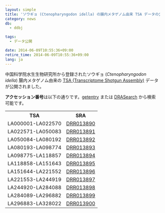 ```yaml
---
layout: simple
title: 'ソウギョ (Ctenopharyngodon idella) の腸内メタゲノム由来 TSA データの公開'
category: news
db:
  - ddbj

tags:
  - データ公開

date: 2014-06-09T10:55:36+09:00
retire_time: 2014-06-09T10:55:36+09:00
lang: ja
---
```


<p>中国科学院水生生物研究所から登録されたソウギョ (<em>Ctenopharyngodon idella</em>) 腸内メタゲノム由来の <a href="/ddbj/tsa.html">TSA (Transcriptome Shotgun Assembly)</a> データが公開されました。</p>

<p><strong>アクセッション番号</strong>は以下の通りです。<a href="http://getentry.ddbj.nig.ac.jp/top-j.html" target="_blank">getentry</a> または <a href="http://ddbj.nig.ac.jp/DRASearch/" target="_blank">DRASearch</a> から検索可能です。</p>

<table class="t04">
    <tbody>
        <tr>
            <th> TSA </th>
            <th> SRA </th>
        </tr>
        <tr>
            <td> LA000001-LA022570 </td>
            <td> <a href="http://ddbj.nig.ac.jp/DRASearch/run?acc=DRR013890">DRR013890</a> </td>
        </tr>
        <tr>
            <td> LA022571-LA050083 </td>
            <td> <a href="http://ddbj.nig.ac.jp/DRASearch/run?acc=DRR013891">DRR013891</a> </td>
        </tr>
        <tr>
            <td> LA050084-LA080192 </td>
            <td> <a href="http://ddbj.nig.ac.jp/DRASearch/run?acc=DRR013892">DRR013892</a> </td>
        </tr>
        <tr>
            <td> LA080193-LA098774 </td>
            <td> <a href="http://ddbj.nig.ac.jp/DRASearch/run?acc=DRR013893">DRR013893</a> </td>
        </tr>
        <tr>
            <td> LA098775-LA118857 </td>
            <td> <a href="http://ddbj.nig.ac.jp/DRASearch/run?acc=DRR013894">DRR013894</a> </td>
        </tr>
        <tr>
            <td> LA118858-LA151643 </td>
            <td> <a href="http://ddbj.nig.ac.jp/DRASearch/run?acc=DRR013895">DRR013895</a> </td>
        </tr>
        <tr>
            <td> LA151644-LA221552 </td>
            <td> <a href="http://ddbj.nig.ac.jp/DRASearch/run?acc=DRR013896">DRR013896</a> </td>
        </tr>
        <tr>
            <td> LA221553-LA244919 </td>
            <td> <a href="http://ddbj.nig.ac.jp/DRASearch/run?acc=DRR013897">DRR013897</a> </td>
        </tr>
        <tr>
            <td> LA244920-LA284088 </td>
            <td> <a href="http://ddbj.nig.ac.jp/DRASearch/run?acc=DRR013898">DRR013898</a> </td>
        </tr>
        <tr>
            <td> LA284089-LA296882 </td>
            <td> <a href="http://ddbj.nig.ac.jp/DRASearch/run?acc=DRR013899">DRR013899</a> </td>
        </tr>
        <tr>
            <td> LA296883-LA328022 </td>
            <td> <a href="http://ddbj.nig.ac.jp/DRASearch/run?acc=DRR013900">DRR013900</a> </td>
        </tr>
    </tbody>
</table>
